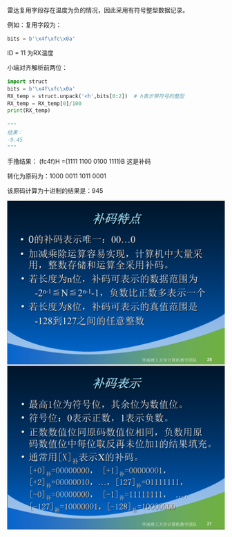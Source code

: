 雷达复用字段存在温度为负的情况，因此采用有符号整型数据记录。

例如：复用字段为：
```python
bits = b'\x4f\xfc\x0a'
```


ID = 11 为RX温度

小端对齐解析前两位：
```python
import struct
bits = b'\x4f\xfc\x0a'
RX_temp = struct.unpack('<h',bits[0:2])  # h表示带符号的整型
RX_temp = RX_temp[0]/100
print(RX_temp)

"""
结果：
-9.45
"""
```

手撸结果：
(fc4f)H =(1111 1100 0100 1111)B  这是补码

转化为原码为：1000 0011 1011 0001

该原码计算为十进制的结果是：945

![](./ImagesFolder/4920824b.png)
![](./ImagesFolder/c6454533.png)


